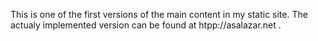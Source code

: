 This is one of the first versions of the main content in my static site. The actualy implemented version can be found at htpp://asalazar.net .
